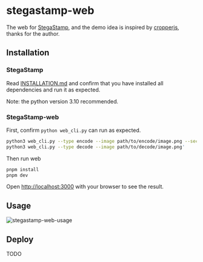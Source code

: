 # stegastamp-web
The web for [StegaStamp](https://github.com/tancik/StegaStamp), and the demo idea is inspired by [cropperjs](https://fengyuanchen.github.io/cropperjs/), thanks for the author.

## Installation
### StegaStamp
Read [INSTALLATION.md](INSTALLATION.md) and confirm that you have installed all dependencies and run it as expected.

Note: the python version 3.10 recommended.
### StegaStamp-web

First, confirm `python web_cli.py` can run as expected.
```bash
python3 web_cli.py --type encode --image path/to/encode/image.png --secret encode123 --select '457,48,582,173'
python3 web_cli.py --type decode --image path/to/decode/image.png'
```

Then run web
```bash
pnpm install
pnpm dev
```

Open [http://localhost:3000](http://localhost:3000) with your browser to see the result.

## Usage
![stegastamp-web-usage](https://user-images.githubusercontent.com/1506972/236694589-16ae6fd2-0c91-42dc-920c-79ae76092af3.gif)

## Deploy
TODO

